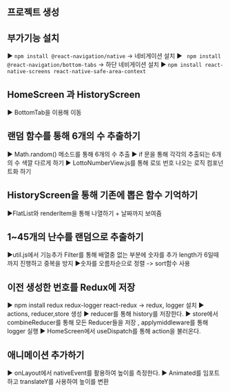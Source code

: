 ## 프로젝트 생성 

## 부가기능 설치 

▶ `npm install @react-navigation/native` -> 네비게이션 설치
▶ ` npm install @react-navigation/bottom-tabs` -> 하단 네비게이션 설치
▶ `npm install react-native-screens react-native-safe-area-context`

## HomeScreen 과 HistoryScreen

▶ BottomTab을 이용해 이동 

## 랜덤 함수를 통해 6개의 수 추출하기 

▶ Math.random() 메소드를 통해 6개의 수 추출 
▶ if 문을 통해 각각의 추출되는 6개의 수 색깔 다르게 하기
▶ LottoNumberView.js를 통해 로또 번호 나오는 로직 컴포넌트화 하기

## HistoryScreen을 통해 기존에 뽑은 함수 기억하기 

▶FlatList와 renderItem을 통해 나열하기 + 날짜까지 보여줌 

## 1~45개의 난수를 랜덤으로 추출하기 

▶util.js에서 기능추가 Filter를 통해 배열중 없는 부분에 숫자를 추가 length가 6일때 까지 진행하고 중복을 방지
▶숫자를 오름차순으로 정렬 -> sort함수 사용 


## 이전 생성한 번호를 Redux에 저장 

▶ npm install redux redux-logger react-redux -> redux, logger 설치 
▶ actions, reducer,store 생성
▶ reducer를 통해 history를 저장한다.
▶ store에서 combineReducer를 통해 모든 Reducer들을 저장 , applymiddleware를 통해 logger 실행
▶ HomeScreen에서 useDispatch를 통해 action을 불러온다.

## 애니메이션 추가하기 

▶ onLayout에서 nativeEvent를 활용하여 높이를 측정한다.
▶ Animated를 임포트 하고 translateY를 사용하여 높이를 변환





